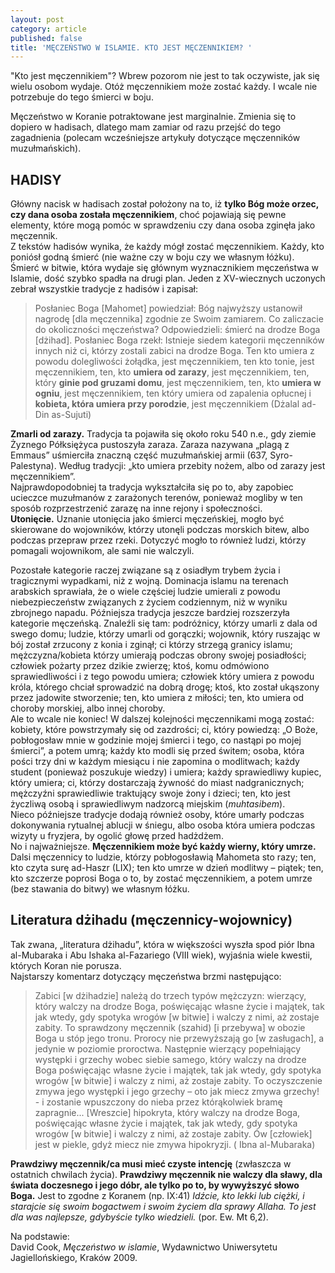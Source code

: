 ```yaml
---
layout: post
category: article
published: false
title: 'MĘCZEŃSTWO W ISLAMIE. KTO JEST MĘCZENNIKIEM? '
---
```


"Kto jest męczennikiem"? Wbrew pozorom nie jest to tak oczywiste, jak się wielu osobom wydaje. Otóż męczennikiem może zostać każdy. I wcale nie potrzebuje do tego śmierci w boju.       

Męczeństwo w Koranie potraktowane jest marginalnie. Zmienia się to dopiero w hadisach, dlatego mam zamiar od razu przejść do tego zagadnienia (polecam wcześniejsze artykuły dotyczące męczenników muzułmańskich).
## HADISY
Główny nacisk w hadisach został położony na to, iż **tylko Bóg może orzec, czy dana osoba została męczennikiem**, choć pojawiają się pewne elementy, które mogą pomóc w sprawdzeniu czy dana osoba zginęła jako męczennik.         
Z tekstów hadisów wynika, że każdy mógł zostać męczennikiem. Każdy, kto poniósł godną śmierć (nie ważne czy w boju czy we własnym łóżku). Śmierć w bitwie, która wydaje się głównym wyznacznikiem męczeństwa w Islamie, dość szybko spadła na drugi plan. Jeden z XV-wiecznych uczonych zebrał wszystkie tradycje z hadisów i zapisał:

> Posłaniec Boga [Mahomet] powiedział: Bóg najwyższy ustanowił nagrodę [dla męczennika] zgodnie ze Swoim zamiarem. Co zaliczacie do okoliczności męczeństwa? Odpowiedzieli: śmierć na drodze Boga [dżihad]. Posłaniec Boga rzekł: Istnieje siedem kategorii męczenników innych niż ci, którzy zostali zabici na drodze Boga. Ten kto umiera z powodu dolegliwości żołądka, jest męczennikiem, ten kto tonie, jest męczennikiem, ten, kto **umiera od zarazy**, jest męczennikiem, ten, który **ginie pod gruzami domu**, jest męczennikiem, ten, kto **umiera w ogniu**, jest męczennikiem, ten który umiera od zapalenia opłucnej i **kobieta, która umiera przy porodzie**, jest męczennikiem (Dżalal ad-Din as-Sujuti)

**Zmarli od zarazy.** Tradycja ta pojawiła się około roku 540 n.e., gdy ziemie Żyznego Półksiężyca pustoszyła zaraza. Zaraza nazywana „plagą z Emmaus” uśmierciła znaczną część muzułmańskiej armii (637, Syro-Palestyna). Według tradycji: „kto umiera przebity nożem, albo od zarazy jest męczennikiem”.        
Najprawdopodobniej ta tradycja wykształciła się po to, aby zapobiec ucieczce muzułmanów z zarażonych terenów, ponieważ mogliby w ten sposób rozprzestrzenić zarazę na inne rejony i społeczności.          
**Utonięcie.** Uznanie utonięcia jako śmierci męczeńskiej, mogło być skierowane do wojowników, którzy utonęli podczas morskich bitew, albo podczas przepraw przez rzeki. Dotyczyć mogło to również ludzi, którzy pomagali wojownikom, ale sami nie walczyli.

Pozostałe kategorie raczej związane są z osiadłym trybem życia i tragicznymi wypadkami, niż z wojną. Dominacja islamu na terenach arabskich sprawiała, że o wiele częściej ludzie umierali z powodu niebezpieczeństw związanych z życiem codziennym, niż w wyniku zbrojnego napadu. Późniejsza tradycja jeszcze bardziej rozszerzyła kategorie męczeńską. Znaleźli się tam: podróżnicy, którzy umarli z dala od swego domu; ludzie, którzy umarli od gorączki; wojownik, który ruszając w bój został zrzucony z konia i zginął; ci którzy strzegą granicy islamu; mężczyzna/kobieta którzy umierają podczas obrony swojej posiadłości; człowiek pożarty przez dzikie zwierzę; ktoś, komu odmówiono sprawiedliwości i z tego powodu umiera; człowiek który umiera z powodu króla, którego chciał sprowadzić na dobrą drogę; ktoś, kto został ukąszony przez jadowite stworzenie; ten, kto umiera z miłości; ten, kto umiera od choroby morskiej, albo innej choroby.            
Ale to wcale nie koniec! W dalszej kolejności męczennikami mogą zostać: kobiety, które powstrzymały się od zazdrości; ci, który powiedzą: „O Boże, pobłogosław mnie w godzinie mojej śmierci i tego, co nastąpi po mojej śmierci”, a potem umrą; każdy kto modli się przed świtem; osoba, która pości trzy dni w każdym miesiącu i nie zapomina o modlitwach; każdy student (ponieważ poszukuje wiedzy) i umiera; każdy sprawiedliwy kupiec, który umiera; ci, którzy dostarczają żywność do miast nadgranicznych; mężczyźni sprawiedliwie traktujący swoje żony i dzieci; ten, kto jest życzliwą osobą i sprawiedliwym nadzorcą miejskim (_muhtasibem_).        
Nieco późniejsze tradycje dodają również osoby, które umarły podczas dokonywania rytualnej ablucji w śniegu, albo osoba która umiera podczas wizyty u fryzjera, by ogolić głowę przed hadżdżem.         
No i najważniejsze. **Męczennikiem może być każdy wierny, który umrze.** Dalsi męczennicy to ludzie, którzy pobłogosławią Mahometa sto razy; ten, kto czyta surę ad-Haszr (LIX); ten kto umrze w dzień modlitwy – piątek; ten, kto szczerze poprosi Boga o to, by zostać męczennikiem, a potem umrze (bez stawania do bitwy) we własnym łóżku.          

## Literatura dżihadu (męczennicy-wojownicy)
Tak zwana, „literatura dżihadu”, która w większości wyszła spod piór Ibna al-Mubaraka i Abu Ishaka al-Fazariego (VIII wiek), wyjaśnia wiele kwestii, których Koran nie porusza.         
Najstarszy komentarz dotyczący męczeństwa brzmi następująco:       

> Zabici [w dżihadzie] należą do trzech typów mężczyzn: wierzący, który walczy na drodze Boga, poświęcając własne życie i majątek, tak jak wtedy, gdy spotyka wrogów [w bitwie] i walczy z nimi, aż zostaje zabity. To sprawdzony męczennik (szahid) [i przebywa] w obozie Boga u stóp jego tronu. Prorocy nie przewyższają go [w zasługach], a jedynie w poziomie proroctwa.
Następnie wierzący popełniający występki i grzechy wobec siebie samego, który walczy na drodze Boga poświęcając własne życie i majątek, tak jak wtedy, gdy spotyka wrogów [w bitwie] i walczy z nimi, aż zostaje zabity. To oczyszczenie zmywa jego występki i jego grzechy – oto jak miecz zmywa grzechy! - i zostanie wpuszczony do nieba przez którąkolwiek bramę zapragnie...
[Wreszcie] hipokryta, który walczy na drodze Boga, poświęcając własne życie i majątek, tak jak wtedy, gdy spotyka wrogów [w bitwie] i walczy z nimi, aż zostaje zabity. Ów [człowiek] jest w piekle, gdyż miecz nie zmywa hipokryzji. ( Ibna al-Mubaraka)

**Prawdziwy męczennik/ca musi mieć czyste intencję** (zwłaszcza w ostatnich chwilach życia).
**Prawdziwy męczennik nie walczy dla sławy, dla świata doczesnego i jego dóbr, ale tylko po to, by wywyższyć słowo Boga.** Jest to zgodne z Koranem (np. IX:41) _Idźcie, kto lekki lub ciężki, i starajcie się swoim bogactwem i swoim życiem dla sprawy Allaha. To jest dla was najlepsze, gdybyście tylko wiedzieli._ (por. Ew. Mt 6,2).          

Na podstawie:          
David Cook, _Męczeństwo w islamie_, Wydawnictwo Uniwersytetu Jagiellońskiego, Kraków 2009.







